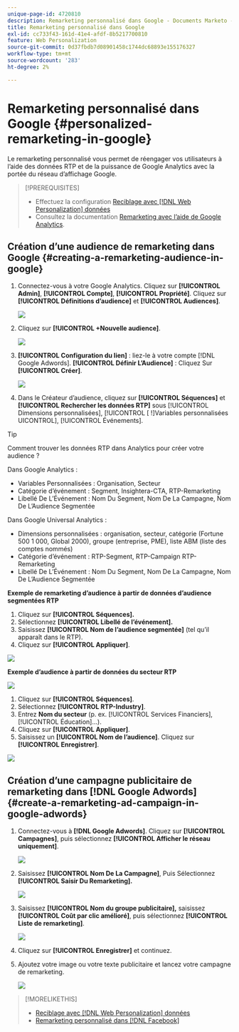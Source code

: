 ```yaml
---
unique-page-id: 4720810
description: Remarketing personnalisé dans Google - Documents Marketo - Documentation du produit
title: Remarketing personnalisé dans Google
exl-id: cc733f43-161d-41e4-afdf-8b5217700810
feature: Web Personalization
source-git-commit: 0d37fbdb7d08901458c1744dc68893e155176327
workflow-type: tm+mt
source-wordcount: '283'
ht-degree: 2%

---
```


# Remarketing personnalisé dans Google {#personalized-remarketing-in-google}

Le remarketing personnalisé vous permet de réengager vos utilisateurs à l’aide des données RTP et de la puissance de Google Analytics avec la portée du réseau d’affichage Google.

>[!PREREQUISITES]
>
>* Effectuez la configuration [Reciblage avec  [!DNL Web Personalization]  données](/help/marketo/product-docs/web-personalization/website-retargeting/retargeting-with-web-personalization-data.md)
>* Consultez la documentation [Remarketing avec l’aide de Google Analytics](https://support.google.com/analytics/topic/2611283?hl=en&ref_topic=3413645).

## Création d’une audience de remarketing dans Google {#creating-a-remarketing-audience-in-google}

1. Connectez-vous à votre Google Analytics. Cliquez sur **[!UICONTROL Admin]**, **[!UICONTROL Compte]**, **[!UICONTROL Propriété]**. Cliquez sur **[!UICONTROL Définitions d’audience]** et **[!UICONTROL Audiences]**.

   ![](assets/remarketing-ga-screenshots.jpg)

1. Cliquez sur **[!UICONTROL +Nouvelle audience]**.

   ![](assets/image2015-1-15-17-3a26-3a40.png)

1. **[!UICONTROL Configuration du lien]** : liez-le à votre compte [!DNL Google Adwords]. **[!UICONTROL Définir L’Audience]** : Cliquez Sur **[!UICONTROL Créer]**.

   ![](assets/image2015-1-15-17-3a32-3a4.png)

1. Dans le Créateur d’audience, cliquez sur **[!UICONTROL Séquences]** et **[!UICONTROL Rechercher les données RTP]** sous [!UICONTROL Dimensions personnalisées], [!UICONTROL [ !]Variables personnalisées UICONTROL], [!UICONTROL Événements].

>[!TIP]
>
>Comment trouver les données RTP dans Analytics pour créer votre audience ?
>
>Dans Google Analytics :
>
>* Variables Personnalisées : Organisation, Secteur
>* Catégorie d’événement : Segment, Insightera-CTA, RTP-Remarketing
>* Libellé De L’Événement : Nom Du Segment, Nom De La Campagne, Nom De L’Audience Segmentée
>
>Dans Google Universal Analytics :
>
>* Dimensions personnalisées : organisation, secteur, catégorie (Fortune 500 1 000, Global 2000), groupe (entreprise, PME), liste ABM (liste des comptes nommés)
>* Catégorie d’événement : RTP-Segment, RTP-Campaign RTP-Remarketing
>* Libellé De L’Événement : Nom Du Segment, Nom De La Campagne, Nom De L’Audience Segmentée

**Exemple de remarketing d’audience à partir de données d’audience segmentées RTP**

1. Cliquez sur **[!UICONTROL Séquences].**
1. Sélectionnez **[!UICONTROL Libellé de l’événement].**
1. Saisissez **[!UICONTROL Nom de l’audience segmentée]** (tel qu’il apparaît dans le RTP).
1. Cliquez sur **[!UICONTROL Appliquer]**.

![](assets/image2015-2-10-14-3a51-3a43.png)

**Exemple d’audience à partir de données du secteur RTP**

![](assets/image2015-1-15-17-3a36-3a5.png)

1. Cliquez sur **[!UICONTROL Séquences]**.
1. Sélectionnez **[!UICONTROL RTP-Industry]**.
1. Entrez **Nom du secteur** (p. ex. [!UICONTROL Services Financiers], [!UICONTROL Éducation]...).
1. Cliquez sur **[!UICONTROL Appliquer]**.
1. Saisissez un **[!UICONTROL Nom de l’audience]**. Cliquez sur **[!UICONTROL Enregistrer]**.

![](assets/image2015-1-15-18-3a29-3a16.png)

## Création d’une campagne publicitaire de remarketing dans [!DNL Google Adwords] {#create-a-remarketing-ad-campaign-in-google-adwords}

1. Connectez-vous à **[!DNL Google Adwords]**. Cliquez sur **[!UICONTROL Campagnes]**, puis sélectionnez **[!UICONTROL Afficher le réseau uniquement]**.

   ![](assets/image2015-1-15-18-3a31-3a58.png)

1. Saisissez **[!UICONTROL Nom De La Campagne]**, Puis Sélectionnez **[!UICONTROL Saisir Du Remarketing].**

   ![](assets/image2015-1-15-18-3a35-3a7.png)

1. Saisissez **[!UICONTROL Nom du groupe publicitaire],** saisissez **[!UICONTROL Coût par clic amélioré]**, puis sélectionnez **[!UICONTROL Liste de remarketing]**.

   ![](assets/image2015-1-15-18-3a51-3a57.png)

1. Cliquez sur **[!UICONTROL Enregistrer]** et continuez.
1. Ajoutez votre image ou votre texte publicitaire et lancez votre campagne de remarketing.

   ![](assets/image2015-1-15-18-3a47-3a21.png)

>[!MORELIKETHIS]
>
>* [Reciblage avec  [!DNL Web Personalization]  données](/help/marketo/product-docs/web-personalization/website-retargeting/retargeting-with-web-personalization-data.md)
>* [Remarketing personnalisé dans  [!DNL Facebook]](/help/marketo/product-docs/web-personalization/website-retargeting/personalized-remarketing-in-facebook.md)

